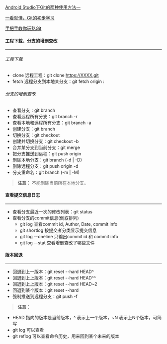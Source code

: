[Android Studio下Git的两种使用方法一](https://blog.csdn.net/liuzhengisme/article/details/58607095)

[一看就懂，Git的初步学习](https://mp.weixin.qq.com/s?__biz=MzA5MzI3NjE2MA==&mid=2650244929&idx=1&sn=e3993b2924f314037ff714aeb0ee6ec4&chksm=8863762ebf14ff38b0095973bb8d46e3386267ac676131911c25c1c564569ce4ecaf930f00cc&mpshare=1&scene=23&srcid=0103qXBUFvLNCN0xPWyFmKO6#rd)

[手把手教你玩熟Git](https://mp.weixin.qq.com/s?__biz=MzIwNTk5NjEzNw==&mid=2247486950&idx=1&sn=a8702830b72ea10ad765054d9f67c7e4&chksm=972924e0a05eadf664619ae18d14bd97a7492d84f81ad06499dfe74eee997e1736408cffaa4e&mpshare=1&scene=23&srcid=0116k8oKzkcRH6O6xY37mqhz#rd)

#### 工程下载、分支的增删查改
****
###### 工程下载
+ clone 远程工程：git clone https://XXXX.git
+ fetch 远程分支到本地某分支：git fetch origin <orginname>:<localname>
###### 分支的增删查改
+ 查看分支：git branch
+ 查看远程所有分支：git branch -r
+ 查看本地和远程所有分支：git branch -a
+ 创建分支：git branch <name>
+ 切换分支：git checkout <name>
+ 创建并切换分支：git checkout -b <name>
+ 合并某分支到当前分支：git merge <name>
+ 把分支推送到远程：git push origin <name>
+ 删除本地分支：git branch (-d | -D) <name>
+ 删除远程分支：git push origin -d <name>
+ 分支重命名：git branch (-m | -M) <oldbranch> <newbranch>
>**注意：** 不能删除当前所在本地分支。
  
#### 查看提交信息日志
****
+ 查看分支最近一次的修改列表：git status
+ 查看分支的commit信息(倒叙排列)
  + git log 查看commit id, Author, Date, commit info
  + git shortlog 按提交者分类显示提交信息
  + git log --oneline 只输出commit id 和 commit info
  + git log --stat 查看增删查改了哪些文件
  
#### 版本回退
****
+ 回退到上一版本：git reset --hard HEAD^
+ 回退到上上版本：git reset --hard HEAD^^
+ 回退到上上版本：git reset --hard HEAD~2
+ 回退到某个版本：git reset --hard <commit id>
+ 强制推送到远程分支：git push -f
>**注意：**
* HEAD 指向的版本是当前版本，^ 表示上一个版本，~N 表示上N个版本，<commit id>可简写  
* git log 可以查看<commit id>  
* git reflog 可以查看命令历史，用来回到某个未来的版本
